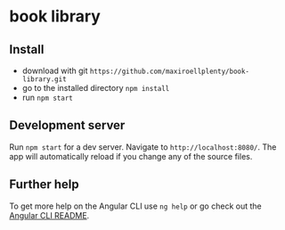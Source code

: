 # book library

## Install 

* download with git 
`https://github.com/maxiroellplenty/book-library.git`
* go to the installed directory
`npm install`
* run 
`npm start`

## Development server

Run `npm start` for a dev server. Navigate to `http://localhost:8080/`. The app will automatically reload if you change any of the source files.

## Further help

To get more help on the Angular CLI use `ng help` or go check out the [Angular CLI README](https://github.com/angular/angular-cli/blob/master/README.md).

